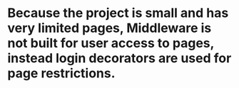 # Because the project is small and has very limited pages, Middleware is not built for user access to pages, instead login decorators are used for page restrictions.